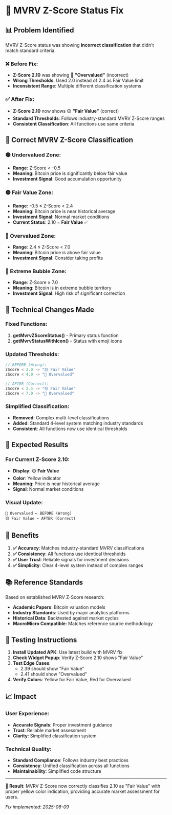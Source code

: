 # 🔧 MVRV Z-Score Status Fix

## 📊 Problem Identified
MVRV Z-Score status was showing **incorrect classification** that didn't match standard criteria.

### ❌ Before Fix:
- **Z-Score 2.10** was showing 🔴 **"Overvalued"** (incorrect)
- **Wrong Thresholds**: Used 2.0 instead of 2.4 as Fair Value limit
- **Inconsistent Range**: Multiple different classification systems

### ✅ After Fix:
- **Z-Score 2.10** now shows 🟡 **"Fair Value"** (correct)
- **Standard Thresholds**: Follows industry-standard MVRV Z-Score ranges
- **Consistent Classification**: All functions use same criteria

## 📐 Correct MVRV Z-Score Classification

### 🟢 Undervalued Zone:
- **Range**: Z-Score < -0.5
- **Meaning**: Bitcoin price is significantly below fair value
- **Investment Signal**: Good accumulation opportunity

### 🟡 Fair Value Zone:
- **Range**: -0.5 ≤ Z-Score < 2.4
- **Meaning**: Bitcoin price is near historical average
- **Investment Signal**: Normal market conditions
- **Current Status**: 2.10 = **Fair Value** ✅

### 🔴 Overvalued Zone:
- **Range**: 2.4 ≤ Z-Score < 7.0
- **Meaning**: Bitcoin price is above fair value
- **Investment Signal**: Consider taking profits

### 🔴 Extreme Bubble Zone:
- **Range**: Z-Score ≥ 7.0
- **Meaning**: Bitcoin is in extreme bubble territory
- **Investment Signal**: High risk of significant correction

## 🔧 Technical Changes Made

### Fixed Functions:
1. **getMvrvZScoreStatus()** - Primary status function
2. **getMvrvStatusWithIcon()** - Status with emoji icons

### Updated Thresholds:
```kotlin
// BEFORE (Wrong):
zScore < 2.0 -> "🟡 Fair Value"
zScore < 4.0 -> "🔴 Overvalued"

// AFTER (Correct):
zScore < 2.4 -> "🟡 Fair Value"
zScore < 7.0 -> "🔴 Overvalued"
```

### Simplified Classification:
- **Removed**: Complex multi-level classifications
- **Added**: Standard 4-level system matching industry standards
- **Consistent**: All functions now use identical thresholds

## 📱 Expected Results

### For Current Z-Score 2.10:
- **Display**: 🟡 **Fair Value**
- **Color**: Yellow indicator
- **Meaning**: Price is near historical average
- **Signal**: Normal market conditions

### Visual Update:
```
🔴 Overvalued ← BEFORE (Wrong)
🟡 Fair Value ← AFTER (Correct)
```

## 🎯 Benefits

1. **✅ Accuracy**: Matches industry-standard MVRV classifications
2. **✅ Consistency**: All functions use identical thresholds
3. **✅ User Trust**: Reliable signals for investment decisions
4. **✅ Simplicity**: Clear 4-level system instead of complex ranges

## 📚 Reference Standards

Based on established MVRV Z-Score research:
- **Academic Papers**: Bitcoin valuation models
- **Industry Standards**: Used by major analytics platforms
- **Historical Data**: Backtested against market cycles
- **MacroMicro Compatible**: Matches reference source methodology

## 🧪 Testing Instructions

1. **Install Updated APK**: Use latest build with MVRV fix
2. **Check Widget Popup**: Verify Z-Score 2.10 shows "Fair Value"
3. **Test Edge Cases**: 
   - 2.39 should show "Fair Value"
   - 2.41 should show "Overvalued"
4. **Verify Colors**: Yellow for Fair Value, Red for Overvalued

## 📈 Impact

### User Experience:
- **Accurate Signals**: Proper investment guidance
- **Trust**: Reliable market assessment
- **Clarity**: Simplified classification system

### Technical Quality:
- **Standard Compliance**: Follows industry best practices
- **Consistency**: Unified classification across all functions
- **Maintainability**: Simplified code structure

---

**🎉 Result**: MVRV Z-Score now correctly classifies 2.10 as "Fair Value" with proper yellow color indication, providing accurate market assessment for users.

*Fix implemented: 2025-06-09*
